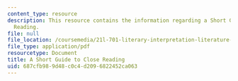 ```yaml
---
content_type: resource
description: This resource contains the information regarding a Short Guide to Close
  Reading.
file: null
file_location: /coursemedia/21l-701-literary-interpretation-literature-and-urban-experience-spring-2009/687cfb989d48c0c4d2096822452ca063_MIT21L701S09_Guid_Close.pdf
file_type: application/pdf
resourcetype: Document
title: A Short Guide to Close Reading
uid: 687cfb98-9d48-c0c4-d209-6822452ca063
---
```

